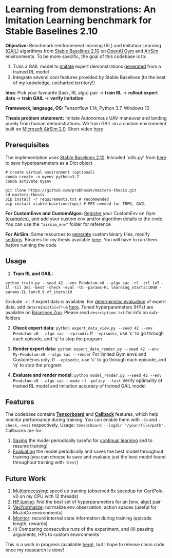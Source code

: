 Learning from demonstrations: An Imitation Learning benchmark for Stable Baselines 2.10
==========================
**Objective:** Benchmark reinforcement learning (RL) and imitation Learning ([GAIL](https://arxiv.org/pdf/1606.03476.pdf)) algorithms from [Stable Baselines 2.10](https://stable-baselines.readthedocs.io/en/master/index.html) on [OpenAI Gym](https://gym.openai.com/) and [AirSim](https://microsoft.github.io/AirSim/) environments. To be more specific, the goal of this codebase is to:
1. Train a GAIL model to <ins>imitate</ins> expert demonstrations <ins>generated</ins> from a trained RL model
2. Integrate several cool features provided by Stable Baselines (to the best of my knowledge, uncharted territory!)

**Idea**: Pick your favourite [task, RL algo] pair -> **train RL** -> **rollout expert data** -> **train GAIL** -> **verify imitation**

**Framework, langauge, OS:** Tensorflow 1.14, Python 3.7, Windows 10

**Thesis problem statement:** Imitate Autonomous UAV maneuver and landing purely from human demonstrations. We train GAIL on a custom environment built on [Microsoft AirSim 2.0](https://microsoft.github.io/AirSim/). Short video [here](https://www.youtube.com/watch?v=oj4y8GOq4gk&feature=youtu.be)

Prerequisites
-------------
The implementation uses [Stable Baselines 2.10](https://stable-baselines.readthedocs.io/en/master/guide/install.html). Inlcuded 'utils.py' from [here](https://github.com/araffin/rl-baselines-zoo) to save hyperparameters as a Dict object

```
# create virtual environment (optional)
conda create -n myenv python=3.7
conda activate myenv

git clone https://github.com/prabhasak/masters-thesis.git
cd masters-thesis
pip install -r requirements.txt # recommended
pip install stable-baselines[mpi] # MPI needed for TRPO, GAIL
```

**For CustomEnvs and CustomAlgos:** [Register](https://medium.com/@apoddar573/making-your-own-custom-environment-in-gym-c3b65ff8cdaa) your CustomEnv on Gym ([examples](https://github.com/openai/gym/blob/master/gym/envs/__init__.py)), and add your custom env and/or algorithm details to the code. You can use the ``"airsim_env"`` folder for reference

**For AirSim:** Some resources to [generate](https://microsoft.github.io/AirSim/build_windows/) custom binary files, modify [settings](https://microsoft.github.io/AirSim/settings/). Binaries for my thesis available [here](https://drive.google.com/drive/folders/1PFYkOlqb0DLcVoSsaSNGZVJif1VGeGuK?usp=sharing). You will have to run them _before_ running the code


Usage
-------------
1. **Train RL and GAIL:**

``python train.py --seed 42 --env Pendulum-v0 --algo sac -rl -trl 1e5 -il -til 3e5 -best -check -eval -tb -params-RL learning_starts:1000 -params-IL lam:0.9 vf_iters:10``

<!-- Verify reproducibility: (i) 70/100 successful experts with (mean, std) = (-152.93, 84.02) or (-149.43, 79.70), and 
ii) 54/100 or 43/100 successful episodes on GAIL policy evaluation with (mean, std) = (-193.65, 105.68) or (-216.51, 132.16) -->

Exclude ``-rl`` if expert data is available. For [deterministic evaluation](https://github.com/hill-a/stable-baselines/issues/929#issuecomment-655319112) of expert data, add ``deterministic=True`` [here](https://github.com/hill-a/stable-baselines/blob/master/stable_baselines/gail/dataset/record_expert.py#L120). Tuned hyperparameters (HPs) are available on [Baselines Zoo](https://github.com/araffin/rl-baselines-zoo/tree/master/hyperparams). Please read ``description.txt`` for info on sub-folders

2. **Check expert data:** ``python expert_data_view.py --seed 42 --env Pendulum-v0 --algo sac --episodic``
If ``--episodic``, use 'c' to go through each episode, and 'q' to stop the program

3. **Render expert data:** ``python expert_data_render.py --seed 42 --env My-Pendulum-v0 --algo sac --render``
For limited Gym envs and CustomEnvs only. If ``--episodic``, use 'c' to go through each episode, and 'q' to stop the program

4. **Evaluate and render model:** ``python model_render.py --seed 42 --env Pendulum-v0 --algo sac --mode rl -policy --test``
Verify optimality of trained RL model and imitation accuracy of trained GAIL model

<!-- To hide expert data info (keys, shape), you will have to comment [this](https://github.com/hill-a/stable-baselines/blob/master/stable_baselines/gail/dataset/record_expert.py#L173) out -->

Features
-------------
The codebase contains **[Tensorboard](https://stable-baselines.readthedocs.io/en/master/guide/tensorboard.html)** and **[Callback](https://stable-baselines.readthedocs.io/en/master/guide/callbacks.html)** features, which help monitor performance during training. You can enable them with ``-tb`` and ``-check,-eval`` respectively. Usage: ``tensorboard --logdir "/your/file/path"``. Callbacks are for:
1. [Saving](https://stable-baselines.readthedocs.io/en/master/guide/callbacks.html#checkpointcallback) the model periodically (useful for [continual learning](https://stable-baselines.readthedocs.io/en/master/guide/examples.html#continual-learning) and to resume training)
2. [Evaluating](https://stable-baselines.readthedocs.io/en/master/guide/callbacks.html#evalcallback) the model periodically and saves the best model throughout training (you can choose to save and evaluate just the best model found throughout training with ``-best``)

Future Work
-------------
1. [Multiprocessing](https://stable-baselines.readthedocs.io/en/master/guide/vec_envs.html#subprocvecenv): speed up training (observed 6x speedup for CartPole-v0 on my CPU with 12 threads)
2. [HP tuning](https://stable-baselines.readthedocs.io/en/master/guide/rl_zoo.html): find the best set of hyperparameters for an [env, algo] pair
3. [VecNormalize](https://stable-baselines.readthedocs.io/en/master/guide/vec_envs.html#vecnormalize): normalize env observation, action spaces (useful for MuJoCo environments)
4. [Monitor](https://stable-baselines.readthedocs.io/en/master/common/monitor.html): record internal state information during training (episode length, rewards)
5. (i) Comparing consecutive runs of the experiment, and (ii) passing arguments, HPs to custom environments

This is a work in progress (available [here](https://github.com/prabhasak/reproducibility)), but I hope to release clean code once my reasearch is done!
